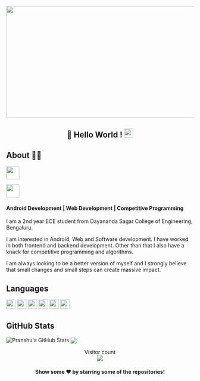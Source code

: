 
 <p align="center">
  <img src="https://user-images.githubusercontent.com/61552810/94653149-be325480-0318-11eb-91c3-d5b772bd1160.gif" width="600px" height="300px"/>
  </p>
  <h2 align="center">
 👋 Hello World !  <img src="https://github.com/TheDudeThatCode/TheDudeThatCode/blob/master/Assets/Earth.gif" width="24px">
</h2>

  ## About 👨‍💻
  
<a></a>
<a href="http://linkedin.com/in/pranshu-pandey-ab4543198">
  <img align="center" src="https://user-images.githubusercontent.com/61552810/94657167-ac53b000-031e-11eb-8f71-d34756928a0c.png" width="35px" height="35px"/><p></p><a href="mailto:pranshu0414@gmail.com">
  <img align="center" src="https://user-images.githubusercontent.com/61552810/94657190-b37abe00-031e-11eb-869c-48d933ca954a.png" width="35px" height="35px"/>
  </a>  <p></p>
  
  
<h4>
Android Development | Web Development  | Competitive Programming</h4>
  
I am a 2nd year ECE student from Dayananda Sagar College of Engineering, Bengaluru.

I am interested in Android, Web and Software development. I have worked in both frontend and backend development. Other than that I also have a knack for competitive programming and algorithms.

I am always looking to be a better version of myself and I strongly believe that small changes and small steps can create massive impact.


## Languages
<img src ="https://img.shields.io/badge/java-%23ED8B00.svg?&style=for-the-badge&logo=java&logoColor=white" height=25> 
<img src ="https://img.shields.io/badge/kotlin-%230095D5.svg?&style=for-the-badge&logo=kotlin&logoColor=white" height=25> <img src ="https://img.shields.io/badge/c++%20-%2300599C.svg?&style=for-the-badge&logo=c%2B%2B&logoColor=white" height=25> 
<img src ="https://img.shields.io/badge/html5%20-%23E34F26.svg?&style=for-the-badge&logo=html5&logoColor=white" height=25> 
<img src ="https://img.shields.io/badge/css3%20-%231572B6.svg?&style=for-the-badge&logo=css3&logoColor=white" height=25>
<img src="https://camo.githubusercontent.com/d423cf12cc9ec53976db472d8844305e3f324418/68747470733a2f2f696d672e736869656c64732e696f2f62616467652f2d4a6176615363726970742d626c61636b3f7374796c653d666c61742d737175617265266c6f676f3d6a617661736372697074" height=25>

## GitHub Stats

<img src="https://github-readme-stats.vercel.app/api?username=coder2699&&show_icons=true&theme=radical&line_height=27&v=5" alt="Pranshu's GitHub Stats" />

<a href="https://github.com/coder2699">
  <img align="center" src="https://github-readme-stats.vercel.app/api/top-langs/?username=coder2699&theme=radical&hide=glsl,python" />
</a>


<p align="center"> 
  Visitor count<br>
  <img src="https://profile-counter.glitch.me/coder2699/count.svg" />
 </p>
 

 <h4 align="center">Show some ❤️ by starring some of the repositories!</h4>




